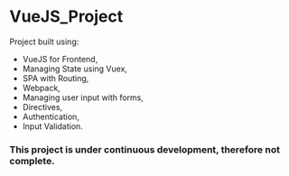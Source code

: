 # VueJS_Project
Project built using:
* VueJS for Frontend, 
* Managing State using Vuex, 
* SPA with Routing, 
* Webpack, 
* Managing user input with forms, 
* Directives, 
* Authentication, 
* Input Validation.

### This project is under continuous development, therefore not complete.

